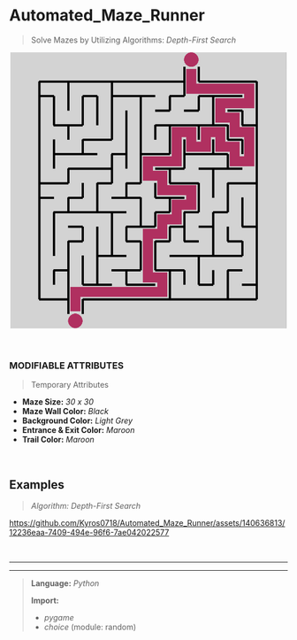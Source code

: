 # Automated_Maze_Runner
>  Solve Mazes by Utilizing Algorithms: _Depth-First Search_

<p align="center">
  <img src = https://github.com/Kyros0718/Automated_Maze_Runner/blob/main/Assets/15x15_Solved-Maze.png width="500">
</p>

&nbsp;

### MODIFIABLE ATTRIBUTES
>Temporary Attributes
- **Maze Size:** _30 x 30_
- **Maze Wall Color:** _Black_
- **Background Color:** _Light Grey_
- **Entrance & Exit Color:** _Maroon_
- **Trail Color:** _Maroon_

&nbsp;

## Examples
> _Algorithm: Depth-First Search_

https://github.com/Kyros0718/Automated_Maze_Runner/assets/140636813/12236eaa-7409-494e-96f6-7ae042022577

&nbsp;

---
---
> **Language:** _Python_
>
> **Import:**
> - _pygame_
> - _choice_ (module: random) 
